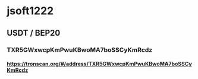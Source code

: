 # jsoft1222

## USDT / BEP20
### TXR5GWxwcpKmPwuKBwoMA7boSSCyKmRcdz
#### https://tronscan.org/#/address/TXR5GWxwcpKmPwuKBwoMA7boSSCyKmRcdz
